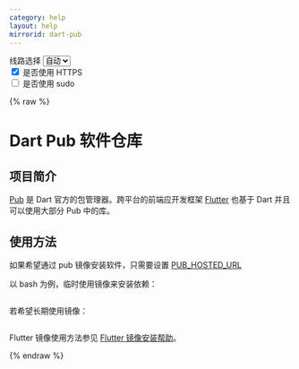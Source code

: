 ```yaml
---
category: help
layout: help
mirrorid: dart-pub
---
```


<!-- 本 markdown 从 tuna/mirrorz-help-ng 自动生成，如需修改请参阅该仓库 -->

<style>.z-help tmpl { display: none }</style>

<div class="z-wrap">
    <form class="z-form z-global" onchange="form_update(null)" onsubmit="return false">
        <div>
            <label for="e0a5cecb">线路选择</label>
            <select id="e0a5cecb" name="host">
                <option selected="selected" value="{{ site.url }}">自动</option>
                <option value="{{ site.urlv4 }}">IPv4</option>
                <option value="{{ site.urlv6 }}">IPv6</option>
            </select>
        </div>
        <div>
            <input id="144d763c" name="_scheme" type="checkbox" checked>
            <label for="144d763c">是否使用 HTTPS</label>
        </div>
        <div>
            <input id="4659e7da" name="_sudo" type="checkbox">
            <label for="4659e7da">是否使用 sudo</label>
        </div>
    </form>
</div>
{% raw %}
<div class="z-help"><h1>Dart Pub 软件仓库</h1>
<h2>项目简介</h2>
<p><a href="https://pub.dartlang.org/">Pub</a> 是 Dart 官方的包管理器。跨平台的前端应开发框架 <a href="https://flutter.dev/">Flutter</a> 也基于 Dart 并且可以使用大部分 Pub 中的库。</p>
<h2>使用方法</h2>
<p>如果希望通过 pub 镜像安装软件，只需要设置 <a href="https://www.dartlang.org/tools/pub/environment-variables">PUB_HOSTED_URL</a></p>
<p>以 bash 为例，临时使用镜像来安装依赖：</p>
<div class="z-wrap"><form class="z-form" onchange="form_update(event)" onsubmit="return false"></form><pre class="z-code"></pre></div><tmpl z-lang="bash">
export PUB_HOSTED_URL="{{endpoint}}"
# pub: pub get
# flutter: flutter packages get
</tmpl>
<p>若希望长期使用镜像：</p>
<div class="z-wrap"><form class="z-form" onchange="form_update(event)" onsubmit="return false"></form><pre class="z-code"></pre></div><tmpl z-lang="bash">
echo 'export PUB_HOSTED_URL="{{endpoint}}"' &gt;&gt; ~/.bashrc
</tmpl>
<p>Flutter 镜像使用方法参见 <a href="../flutter/">Flutter 镜像安装帮助</a>。</p><script id="z-config" type="application/x-mirrorz-help">eyJfIjogIkRhcnQgUHViIFx1OGY2Zlx1NGVmNlx1NGVkM1x1NWU5MyIsICJibG9jayI6IFsiaW50cm8iLCAidXNhZ2UiXSwgImlucHV0Ijoge30sICJuYW1lIjogImRhcnQtcHViIn0=</script>
</div>

{% endraw %}

<script src="/static/js/mustache.js?{{ site.data['hash'] }}"></script>
<script src="/static/js/zdocs.js?{{ site.data['hash'] }}"></script>
